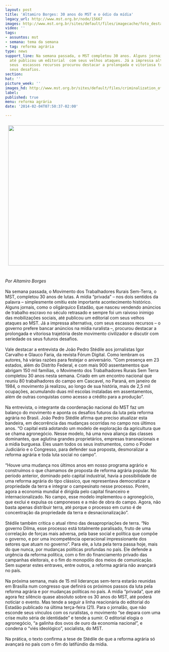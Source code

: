 ```yaml
---
layout: post
title: 'Altamiro Borges: 30 anos do MST e o ódio da mídia'
legacy_url: http://www.mst.org.br/node/15667
images: http://www.mst.org.br/sites/default/files/imagecache/foto_destaque/criminalization_of_the_mst_1_by_latuff2!.jpg
video: ''
tags:
- assuntos: mst
- semana: tema da semana
- tag: reforma agrária
type: news
support_line: Na semana passada, o MST completou 30 anos. Alguns jornais, como o Estadão,
  até publicou um editorial  com seus velhos ataques. Já a impressa alternativa, com
  seus  escassos recursos procurou destacar a prolongada e vitoriosa trajetória e
  seus desafios.
section: 
hat: ''
picture_week: ''
images_hd: http://www.mst.org.br/sites/default/files/criminalization_of_the_mst_1_by_latuff2!.jpg
label: 
published: true
menu: reforma agrária
date: '2014-02-04T07:50:37-02:00'

---
```

<p><img style="margin: 10px;" src="http://www.mst.org.br/sites/default/files/criminalization_of_the_mst_1_by_latuff2_0.jpg" alt="" height="453" width="600"></p><p><br><em>Por Altamiro Borges<br></em><br>Na semana passada, o Movimento dos Trabalhadores Rurais Sem-Terra, o MST, completou 30 anos de lutas. A mídia “privada” – nos dois sentidos da palavra – simplesmente omitiu este importante acontecimento histórico. Alguns jornais, como o oligárquico Estadão, que nasceu vendendo anúncios de trabalho escravo no século retrasado e sempre foi um raivoso inimigo das mobilizações sociais, até publicou um editorial com seus velhos ataques ao MST. Já a impressa alternativa, com seus escassos recursos – o governo prefere bancar anúncios na mídia ruralista –, procurou destacar a prolongada e vitoriosa trajetória deste movimento civilizador e discutir com seriedade os seus futuros desafios.&nbsp; <br><br>Vale destacar a entrevista de João Pedro Stédile aos jornalistas Igor Carvalho e Glauco Faria, da revista Fórum Digital. Como lembram os autores, há várias razões para festejar o aniversário. “Com presença em 23 estados, além do Distrito Federal, e com mais 900 assentamentos que abrigam 150 mil famílias, o Movimento dos Trabalhadores Rurais Sem Terra completou 30 anos nesta semana. Criado em um encontro nacional que reuniu 80 trabalhadores do campo em Cascavel, no Paraná, em janeiro de 1984, o movimento já realizou, ao longo de sua história, mais de 2,5 mil ocupações, acumulando duas mil escolas instaladas em assentamentos, além de outras conquistas como acesso a crédito para a produção”.<br><br>Na entrevista, o integrante da coordenação nacional do MST faz um balanço do movimento e aponta os desafios futuros da luta pela reforma agrária no Brasil. João Pedro Stédile afirma que preciso atualizar esta bandeira, em decorrência das mudanças ocorridas no campo nos últimos anos. “O capital está adotando um modelo de exploração da agricultura que se chama agronegócio. Nesse modelo, há uma nova aliança das classes dominantes, que aglutina grandes proprietários, empresas transnacionais e a mídia burguesa. Eles usam todos os seus instrumentos, como o Poder Judiciário e o Congresso, para defender sua proposta, desmoralizar a reforma agrária e toda luta social no campo”.<br><br>“Houve uma mudança nos últimos anos em nosso programa agrário e construímos o que chamamos de proposta de reforma agrária popular. No período anterior, dominado pelo capital industrial, havia a possibilidade de uma reforma agrária do tipo clássico, que representava democratizar a propriedade da terra e integrar o campesinato nesse processo. Porém, agora a economia mundial é dirigida pelo capital financeiro e internacionalizado. No campo, esse modelo implementou o agronegócio, que exclui e expulsa os camponeses e a mão de obra do campo. Agora, não basta apenas distribuir terra, até porque o processo em curso é de concentração da propriedade da terra e desnacionalização”.<br><br>Stédile também critica o atual ritmo das desapropriações de terra. “No governo Dilma, esse processo está totalmente paralisado, fruto de uma correlação de forças mais adversa, pela base social e política que compõe o governo, e por uma incompetência operacional impressionante dos setores que atuam no governo”. Para ele, a luta pela terra passa hoje, mais do que nunca, por mudanças políticas profundas no país. Ele defende a urgência da reforma política, com o fim do financiamento privado das campanhas eleitorais, e o fim do monopólio dos meios de comunicação. Sem superar estes entraves, entre outros, a reforma agrária não avançará no país.<br><br>Na próxima semana, mais de 15 mil lideranças sem-terra estarão reunidas em Brasília num congresso que definirá os próximos passos da luta pela reforma agrária e por mudanças políticas no país. A mídia “privada”, que até agora fez silêncio quase absoluto sobre os 30 anos do MST, até poderá noticiar o evento. Mas tende a seguir a linha reacionária do editorial do Estadão publicado na última terça-feira (21). Para o jornalão, que não esconde seus vínculos com os ruralistas, o movimento “se depara com uma crise muito séria de identidade” e tende a sumir. O editorial elogia o agronegócio, “a galinha dos ovos de ouro da economia nacional”, e condena o “viés ideológico”, socialista, do MST.<br><br>Na prática, o texto confirma a tese de Stédile de que a reforma agrária só avançará no país com o fim do latifúndio da mídia.</p>
